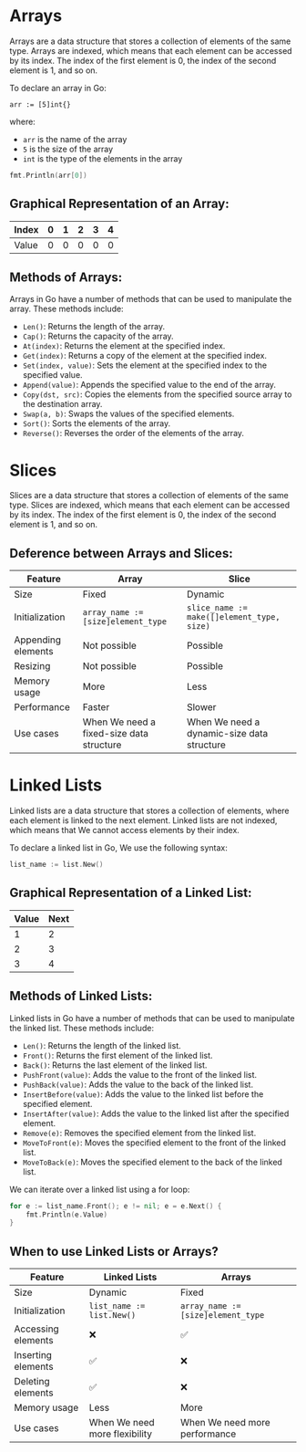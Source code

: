 # Arrays

Arrays are a data structure that stores a collection of elements of the same type. Arrays are indexed, which means that each element can be accessed by its index. The index of the first element is 0, the index of the second element is 1, and so on.

To declare an array in Go:

```
arr := [5]int{}
```

where:

* `arr` is the name of the array
* `5` is the size of the array
* `int` is the type of the elements in the array

```go
fmt.Println(arr[0])
```

## Graphical Representation of an Array:

| Index | 0 | 1 | 2 | 3 | 4 |
|---|---|---|---|---|---|
| Value | 0 | 0 | 0 | 0 | 0 |

## Methods of Arrays:

Arrays in Go have a number of methods that can be used to manipulate the array. These methods include:

* `Len()`: Returns the length of the array.
* `Cap()`: Returns the capacity of the array.
* `At(index)`: Returns the element at the specified index.
* `Get(index)`: Returns a copy of the element at the specified index. 
* `Set(index, value)`: Sets the element at the specified index to the specified value.
* `Append(value)`: Appends the specified value to the end of the array.
* `Copy(dst, src)`: Copies the elements from the specified source array to the destination array.
* `Swap(a, b)`: Swaps the values of the specified elements.
* `Sort()`: Sorts the elements of the array.
* `Reverse()`: Reverses the order of the elements of the array.

# Slices

Slices are a data structure that stores a collection of elements of the same type. Slices are indexed, which means that each element can be accessed by its index. The index of the first element is 0, the index of the second element is 1, and so on.

## Deference between Arrays and Slices:

| Feature | Array | Slice |
|---|---|---|
| Size | Fixed | Dynamic |
| Initialization | `array_name := [size]element_type` | `slice_name := make([]element_type, size)` |
| Appending elements | Not possible | Possible |
| Resizing | Not possible | Possible |
| Memory usage | More | Less |
| Performance | Faster | Slower |
| Use cases | When We need a fixed-size data structure | When We need a dynamic-size data structure |

# Linked Lists

Linked lists are a data structure that stores a collection of elements, where each element is linked to the next element. Linked lists are not indexed, which means that We cannot access elements by their index.

To declare a linked list in Go, We use the following syntax:

```go
list_name := list.New()
```

## Graphical Representation of a Linked List:

| Value | Next |
|---|---|
| 1 | 2 |
| 2 | 3 |
| 3 | 4 |


## Methods of Linked Lists:

Linked lists in Go have a number of methods that can be used to manipulate the linked list. These methods include:

* `Len()`: Returns the length of the linked list.
* `Front()`: Returns the first element of the linked list.
* `Back()`: Returns the last element of the linked list.
* `PushFront(value)`: Adds the value to the front of the linked list.
* `PushBack(value)`: Adds the value to the back of the linked list.
* `InsertBefore(value)`: Adds the value to the linked list before the specified element.
* `InsertAfter(value)`: Adds the value to the linked list after the specified element.
* `Remove(e)`: Removes the specified element from the linked list.
* `MoveToFront(e)`: Moves the specified element to the front of the linked list.
* `MoveToBack(e)`: Moves the specified element to the back of the linked list.

We can iterate over a linked list using a for loop:

```go
for e := list_name.Front(); e != nil; e = e.Next() {
	fmt.Println(e.Value)
}
```

## When to use Linked Lists or Arrays?

| Feature | Linked Lists | Arrays |
|---|---|---|
| Size | Dynamic | Fixed |
| Initialization | `list_name := list.New()` | `array_name := [size]element_type` |
| Accessing elements | ❌ | ✅ |
| Inserting elements | ✅ | ❌ |
| Deleting elements | ✅ | ❌ |
| Memory usage | Less | More |
| Use cases | When We need more flexibility | When We need more performance |